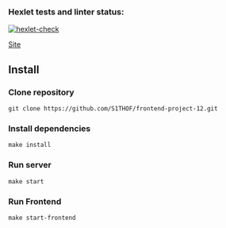 ### Hexlet tests and linter status:

[![hexlet-check](https://github.com/S1THOF/frontend-project-12/actions/workflows/hexlet-check.yml/badge.svg)](https://github.com/S1THOF/frontend-project-12/actions/workflows/hexlet-check.yml)

[Site](https://chat-u43j.onrender.com)

## Install

### Clone repository

    git clone https://github.com/S1THOF/frontend-project-12.git

### Install dependencies

    make install

### Run server

    make start

### Run Frontend
    
    make start-frontend
